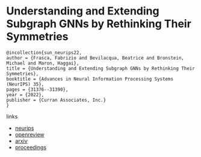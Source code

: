 # Understanding and Extending Subgraph GNNs by Rethinking Their Symmetries

```
@incollection{sun_neurips22,
author = {Frasca, Fabrizio and Bevilacqua, Beatrice and Bronstein, Michael and Maron, Haggai},
title = {Understanding and Extending Subgraph GNNs by Rethinking Their Symmetries},
booktitle = {Advances in Neural Information Processing Systems (NeurIPS) 35},
pages = {31376--31390},
year = {2022},
publisher = {Curran Associates, Inc.}
}
```

links
- [neurips](https://nips.cc/Conferences/2022/Schedule?showEvent=54892)
- [openreview](https://openreview.net/forum?id=sc7bBHAmcN)
- [arxiv](https://arxiv.org/abs/2206.11140)
- [proceedings](https://papers.nips.cc//paper_files/paper/2022/hash/cb2a4cc70db72ea779abd01107782c7b-Abstract-Conference.html)
